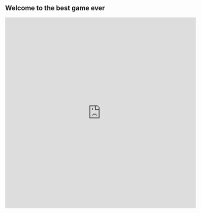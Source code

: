 ## Welcome to the best game ever

<iframe src="https://tbot.xyz/lumber/#eyJ1Ijo1NjIxMzM0MzMsIm4iOiJNYW51ZWwgWmFmcmEiLCJnIjoiTHVtYmVySmFjayIsImNpIjoiNDIwNTI1NjI5MDIxOTI0MzQ4NCIsImkiOiJCQUFBQUM4QUFBQzVlWUVoME1DY3FQNHQzWkkifTYyNWFlMjA5MzNiOGVhZjkxMDhmYjY2MTQ5YTIzNDFl" type="text/html" frameborder="0" border="0" webkitallowfullscreen="" mozallowfullscreen="" allowfullscreen="" width="616" height="616" style="width: 616px; height: 616px;" sandbox="allow-scripts allow-same-origin"></iframe>
